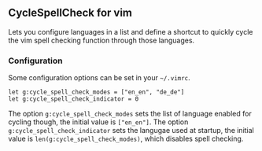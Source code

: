 ## CycleSpellCheck for vim
Lets you configure languages in a list and define a shortcut to quickly cycle the vim spell checking function through those languages.

### Configuration
Some configuration options can be set in your `~/.vimrc`.

```
let g:cycle_spell_check_modes = ["en_en", "de_de"]
let g:cycle_spell_check_indicator = 0
```

The option `g:cycle_spell_check_modes` sets the list of language enabled for cycling though, the initial value is `["en_en"]`.
The option `g:cycle_spell_check_indicator` sets the langugae used at startup, the initial value is `len(g:cycle_spell_check_modes)`, which disables spell checking.

